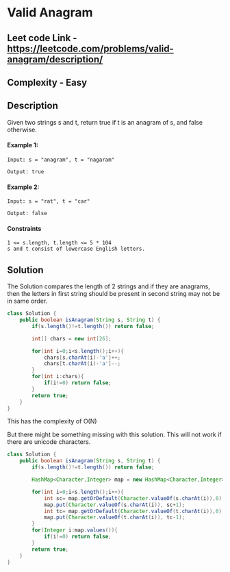# Valid Anagram

## Leet code Link - https://leetcode.com/problems/valid-anagram/description/

## Complexity - Easy

## Description

Given two strings s and t, return true if t is an  anagram of s, and false otherwise.

#### Example 1:
```plaintext
Input: s = "anagram", t = "nagaram"

Output: true
```
#### Example 2:
```plaintext
Input: s = "rat", t = "car"

Output: false
```

#### Constraints
```plaintext
1 <= s.length, t.length <= 5 * 104
s and t consist of lowercase English letters.
```

## Solution

The Solution compares the length of 2 strings and if they are anagrams, then the letters in first string should be present in second string may not be in same order.

```java
class Solution {
    public boolean isAnagram(String s, String t) {
        if(s.length()!=t.length()) return false;

        int[] chars = new int[26];

        for(int i=0;i<s.length();i++){
            chars[s.charAt(i)-'a']++;
            chars[t.charAt(i)-'a']--;
        }
        for(int i:chars){
            if(i!=0) return false;
        }
        return true;
    }
}
```
This has the complexity of O(N)

But there might be something missing with this solution. This will not work if there are unicode characters.

```java
class Solution {
    public boolean isAnagram(String s, String t) {
        if(s.length()!=t.length()) return false;

        HashMap<Character,Integer> map = new HashMap<Character,Integer>();

        for(int i=0;i<s.length();i++){
            int sc= map.getOrDefault(Character.valueOf(s.charAt(i)),0);
            map.put(Character.valueOf(s.charAt(i)), sc+1);
            int tc= map.getOrDefault(Character.valueOf(t.charAt(i)),0);
            map.put(Character.valueOf(t.charAt(i)), tc-1);
        }
        for(Integer i:map.values()){
            if(i!=0) return false;
        }
        return true;
    }
}
```
